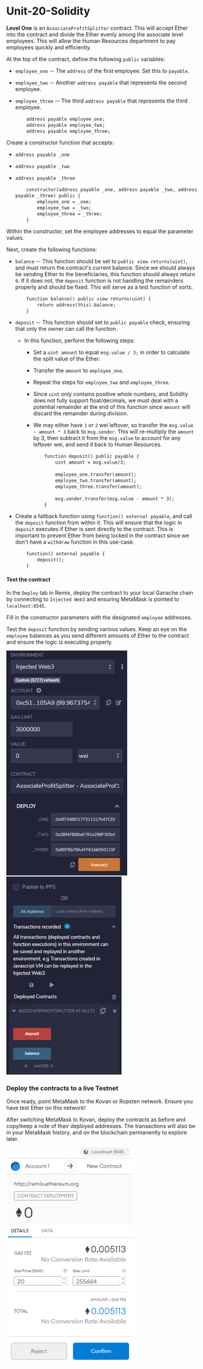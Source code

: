 # Unit-20-Solidity

**Level One** is an `AssociateProfitSplitter` contract. This will accept Ether into the contract and divide the Ether evenly among the associate level employees. This will allow the Human Resources department to pay employees quickly and efficiently.

At the top of the contract, define the following `public` variables:

* `employee_one` -- The `address` of the first employee. Set this to `payable`.

* `employee_two` -- Another `address payable` that represents the second employee.

* `employee_three` -- The third `address payable` that represents the third employee.
  ```
      address payable employee_one;
      address payable employee_two;
      address payable employee_three;
  ```
Create a constructor function that accepts:

* `address payable _one`

* `address payable _two`

* `address payable _three`
  ```
      constructor(address payable _one, address payable _two, address payable _three) public {
          employee_one = _one;
          employee_two = _two;
          employee_three = _three;
      }
  ```
Within the constructor, set the employee addresses to equal the parameter values.

Next, create the following functions:

* `balance` -- This function should be set to `public view returns(uint)`, and must return the contract's current balance. Since we should always be sending Ether to the beneficiaries, this function should always return `0`. If it does not, the `deposit` function is not handling the remainders properly and should be fixed. This will serve as a test function of sorts.
  ```
      function balance() public view returns(uint) {
          return address(this).balance;
      }
  ```
* `deposit` -- This function should set to `public payable` check, ensuring that only the owner can call the function.

  * In this function, perform the following steps:

    * Set a `uint amount` to equal `msg.value / 3;` in order to calculate the split value of the Ether.

    * Transfer the `amount` to `employee_one`.

    * Repeat the steps for `employee_two` and `employee_three`.

    * Since `uint` only contains positive whole numbers, and Solidity does not fully support float/decimals, we must deal with a potential remainder at the end of this function since `amount` will discard the remainder during division.

    * We may either have `1` or `2` wei leftover, so transfer the `msg.value - amount * 3` back to `msg.sender`. This will re-multiply the `amount` by 3, then subtract it from the `msg.value` to account for any leftover wei, and send it back to Human Resources.
      ```
          function deposit() public payable {
              uint amount = msg.value/3;

              employee_one.transfer(amount);
              employee_two.transfer(amount);
              employee_three.transfer(amount);

              msg.sender.transfer(msg.value - amount * 3);
          }
      ```
* Create a fallback function using `function() external payable`, and call the `deposit` function from within it. This will ensure that the logic in `deposit` executes if Ether is sent directly to the contract. This is important to prevent Ether from being locked in the contract since we don't have a `withdraw` function in this use-case.
  ```
      function() external payable {
          deposit();
      }
  ```
#### Test the contract

In the `Deploy` tab in Remix, deploy the contract to your local Ganache chain by connecting to `Injected Web3` and ensuring MetaMask is pointed to `localhost:8545`.

Fill in the constructor parameters with the designated `employee` addresses.

Test the `deposit` function by sending various values. Keep an eye on the `employee` balances as you send different amounts of Ether to the contract and ensure the logic is executing properly.

![Remix Testing](images/remix-test-01.png)
![Remix Testing](images/remix-test-02.png)

### Deploy the contracts to a live Testnet

Once ready, point MetaMask to the Kovan or Ropsten network. Ensure you have test Ether on this network!

After switching MetaMask to Kovan, deploy the contracts as before and copy/keep a note of their deployed addresses. The transactions will also be in your MetaMask history, and on the blockchain permanently to explore later.

![Remix Deploy](images/remix-deploy.png)
